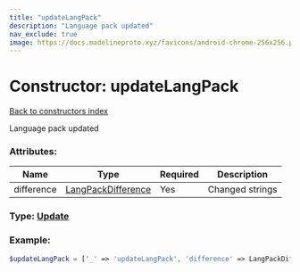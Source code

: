 ```yaml
---
title: "updateLangPack"
description: "Language pack updated"
nav_exclude: true
image: https://docs.madelineproto.xyz/favicons/android-chrome-256x256.png
---
```

# Constructor: updateLangPack  
[Back to constructors index](/API_docs/constructors/index.html)



Language pack updated

### Attributes:

| Name     |    Type       | Required | Description |
|----------|---------------|----------|-------------|
|difference|[LangPackDifference](/API_docs/types/LangPackDifference.html) | Yes|Changed strings|



### Type: [Update](/API_docs/types/Update.html)


### Example:

```php
$updateLangPack = ['_' => 'updateLangPack', 'difference' => LangPackDifference];
```  
